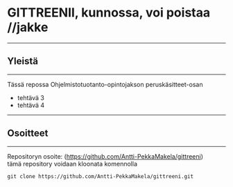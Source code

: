 # GITTREENII, kunnossa, voi poistaa //jakke
---
## Yleistä
---
Tässä repossa Ohjelmistotuotanto-opintojakson peruskäsitteet-osan
* tehtävä 3
* tehtävä 4
---
## Osoitteet
---
Repositoryn osoite: (https://github.com/Antti-PekkaMakela/gittreeni)   
tämä repository voidaan kloonata komennolla  
```
git clone https://github.com/Antti-PekkaMakela/gittreeni.git
```
